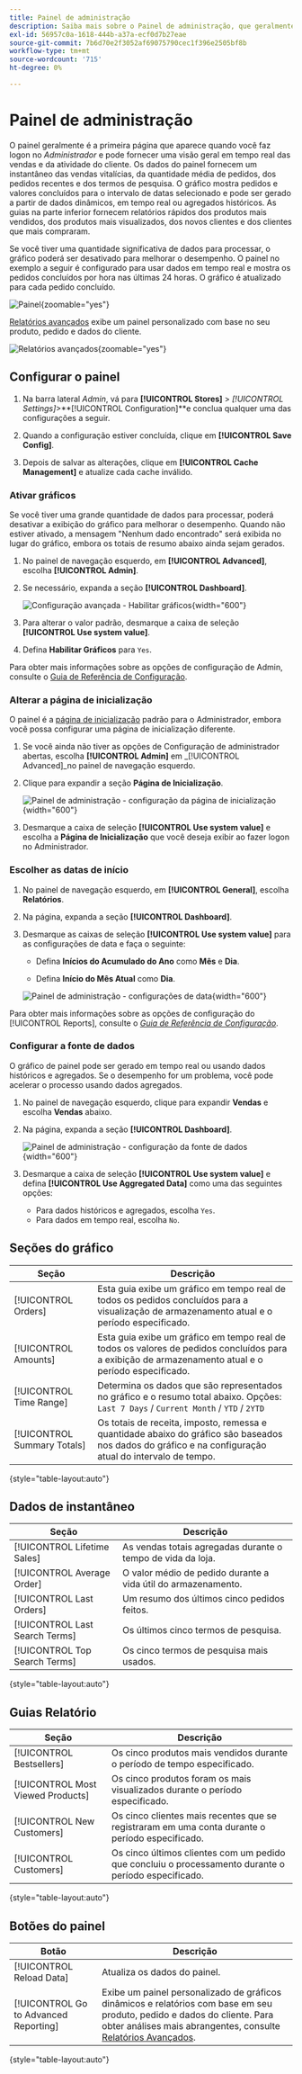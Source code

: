 ```yaml
---
title: Painel de administração
description: Saiba mais sobre o Painel de administração, que geralmente é a primeira página exibida ao fazer logon.
exl-id: 56957c0a-1618-444b-a37a-ecf0d7b27eae
source-git-commit: 7b6d70e2f3052af69075790cec1f396e2505bf8b
workflow-type: tm+mt
source-wordcount: '715'
ht-degree: 0%

---
```


# Painel de administração

O painel geralmente é a primeira página que aparece quando você faz logon no _Administrador_ e pode fornecer uma visão geral em tempo real das vendas e da atividade do cliente. Os dados do painel fornecem um instantâneo das vendas vitalícias, da quantidade média de pedidos, dos pedidos recentes e dos termos de pesquisa. O gráfico mostra pedidos e valores concluídos para o intervalo de datas selecionado e pode ser gerado a partir de dados dinâmicos, em tempo real ou agregados históricos. As guias na parte inferior fornecem relatórios rápidos dos produtos mais vendidos, dos produtos mais visualizados, dos novos clientes e dos clientes que mais compraram.

Se você tiver uma quantidade significativa de dados para processar, o gráfico poderá ser desativado para melhorar o desempenho. O painel no exemplo a seguir é configurado para usar dados em tempo real e mostra os pedidos concluídos por hora nas últimas 24 horas. O gráfico é atualizado para cada pedido concluído.

![Painel](./assets/dashboard-full.png){zoomable="yes"}

[Relatórios avançados](business-intelligence.md#advanced-reporting) exibe um painel personalizado com base no seu produto, pedido e dados do cliente.

![Relatórios avançados](./assets/dashboard-advanced-reporting.png){zoomable="yes"}

## Configurar o painel

1. Na barra lateral _Admin_, vá para **[!UICONTROL Stores]** > _[!UICONTROL Settings]_>**[!UICONTROL Configuration]**e conclua qualquer uma das configurações a seguir.

1. Quando a configuração estiver concluída, clique em **[!UICONTROL Save Config]**.

1. Depois de salvar as alterações, clique em **[!UICONTROL Cache Management]** e atualize cada cache inválido.

### Ativar gráficos

Se você tiver uma grande quantidade de dados para processar, poderá desativar a exibição do gráfico para melhorar o desempenho. Quando não estiver ativado, a mensagem &quot;Nenhum dado encontrado&quot; será exibida no lugar do gráfico, embora os totais de resumo abaixo ainda sejam gerados.

1. No painel de navegação esquerdo, em **[!UICONTROL Advanced]**, escolha **[!UICONTROL Admin]**.

1. Se necessário, expanda a seção **[!UICONTROL Dashboard]**.

   ![Configuração avançada - Habilitar gráficos](./assets/admin-dashboard-config.png){width="600"}

1. Para alterar o valor padrão, desmarque a caixa de seleção **[!UICONTROL Use system value]**.

1. Defina **Habilitar Gráficos** para `Yes`.

Para obter mais informações sobre as opções de configuração de Admin, consulte o [Guia de Referência de Configuração](../configuration-reference/advanced/admin.md).

### Alterar a página de inicialização

O painel é a [página de inicialização](../configuration-reference/advanced/admin.md) padrão para o Administrador, embora você possa configurar uma página de inicialização diferente.

1. Se você ainda não tiver as opções de Configuração de administrador abertas, escolha **[!UICONTROL Admin]** em _[!UICONTROL Advanced]_no painel de navegação esquerdo.

1. Clique para expandir a seção **Página de Inicialização**.

   ![Painel de administração - configuração da página de inicialização](./assets/admin-startup-page.png){width="600"}

1. Desmarque a caixa de seleção **[!UICONTROL Use system value]** e escolha a **Página de Inicialização** que você deseja exibir ao fazer logon no Administrador.

### Escolher as datas de início

1. No painel de navegação esquerdo, em **[!UICONTROL General]**, escolha **Relatórios**.

1. Na página, expanda a seção **[!UICONTROL Dashboard]**.

1. Desmarque as caixas de seleção **[!UICONTROL Use system value]** para as configurações de data e faça o seguinte:

   - Defina **Inícios do Acumulado do Ano** como **Mês** e **Dia**.

   - Defina **Início do Mês Atual** como **Dia**.

   ![Painel de administração - configurações de data](./assets/reports-dashboard.png){width="600"}

Para obter mais informações sobre as opções de configuração do [!UICONTROL Reports], consulte o [_Guia de Referência de Configuração_](../configuration-reference/general/reports.md).

### Configurar a fonte de dados

O gráfico de painel pode ser gerado em tempo real ou usando dados históricos e agregados. Se o desempenho for um problema, você pode acelerar o processo usando dados agregados.

1. No painel de navegação esquerdo, clique para expandir **Vendas** e escolha **Vendas** abaixo.

1. Na página, expanda a seção **[!UICONTROL Dashboard]**.

   ![Painel de administração - configuração da fonte de dados](./assets/config-sales-dashboard.png){width="600"}

1. Desmarque a caixa de seleção **[!UICONTROL Use system value]** e defina **[!UICONTROL Use Aggregated Data]** como uma das seguintes opções:

   - Para dados históricos e agregados, escolha `Yes`.
   - Para dados em tempo real, escolha `No`.

## Seções do gráfico

| Seção | Descrição |
|--- |--- |
| [!UICONTROL Orders] | Esta guia exibe um gráfico em tempo real de todos os pedidos concluídos para a visualização de armazenamento atual e o período especificado. |
| [!UICONTROL Amounts] | Esta guia exibe um gráfico em tempo real de todos os valores de pedidos concluídos para a exibição de armazenamento atual e o período especificado. |
| [!UICONTROL Time Range] | Determina os dados que são representados no gráfico e o resumo total abaixo. Opções: `Last 7 Days` / `Current Month` / `YTD` / `2YTD` |
| [!UICONTROL Summary Totals] | Os totais de receita, imposto, remessa e quantidade abaixo do gráfico são baseados nos dados do gráfico e na configuração atual do intervalo de tempo. |

{style="table-layout:auto"}

## Dados de instantâneo

| Seção | Descrição |
|--- |--- |
| [!UICONTROL Lifetime Sales] | As vendas totais agregadas durante o tempo de vida da loja. |
| [!UICONTROL Average Order] | O valor médio de pedido durante a vida útil do armazenamento. |
| [!UICONTROL Last Orders] | Um resumo dos últimos cinco pedidos feitos. |
| [!UICONTROL Last Search Terms] | Os últimos cinco termos de pesquisa. |
| [!UICONTROL Top Search Terms] | Os cinco termos de pesquisa mais usados. |

{style="table-layout:auto"}

## Guias Relatório

| Seção | Descrição |
|--- |--- |
| [!UICONTROL Bestsellers] | Os cinco produtos mais vendidos durante o período de tempo especificado. |
| [!UICONTROL Most Viewed Products] | Os cinco produtos foram os mais visualizados durante o período especificado. |
| [!UICONTROL New Customers] | Os cinco clientes mais recentes que se registraram em uma conta durante o período especificado. |
| [!UICONTROL Customers] | Os cinco últimos clientes com um pedido que concluiu o processamento durante o período especificado. |

{style="table-layout:auto"}

## Botões do painel

| Botão | Descrição |
|--- |--- |
| [!UICONTROL Reload Data] | Atualiza os dados do painel. |
| [!UICONTROL Go to Advanced Reporting] | Exibe um painel personalizado de gráficos dinâmicos e relatórios com base em seu produto, pedido e dados do cliente. Para obter análises mais abrangentes, consulte [Relatórios Avançados](business-intelligence.md#advanced-reporting). |

{style="table-layout:auto"}
